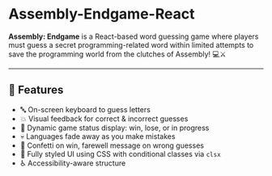 # Assembly-Endgame-React
**Assembly: Endgame** is a React-based word guessing game where players must guess a secret programming-related word within limited attempts to save the programming world from the clutches of Assembly! 💻⚔️

---

## 🚀 Features

- 🔤 On-screen keyboard to guess letters
- 💥 Visual feedback for correct & incorrect guesses
- 🧠 Dynamic game status display: win, lose, or in progress
- 💀 Languages fade away as you make mistakes
- 🎉 Confetti on win, farewell message on wrong guesses
- 🎨 Fully styled UI using CSS with conditional classes via `clsx`
- ♿ Accessibility-aware structure
